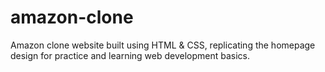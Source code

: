 # amazon-clone
Amazon clone website built using HTML &amp; CSS, replicating the homepage design for practice and learning web development basics.

